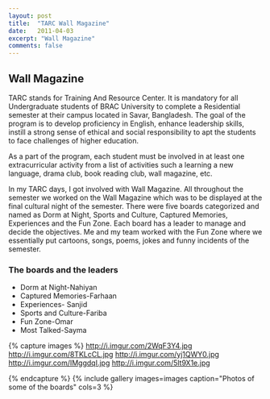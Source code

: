 ```yaml
---
layout: post
title:  "TARC Wall Magazine"
date:   2011-04-03
excerpt: "Wall Magazine"
comments: false
---
```


## Wall Magazine

TARC stands for Training And Resource Center. It is mandatory for all Undergraduate students of BRAC University to complete a Residential semester at their campus located in Savar, Bangladesh. The goal of the program is to develop proficiency in English, enhance leadership skills, instill a strong sense of ethical and social responsibility to apt the students to face challenges of higher education.

As a part of the program, each student must be involved in at least one extracurricular activity from a list of activities such a learning a new language, drama club, book reading club, wall magazine, etc. 

In my TARC days, I got involved with Wall Magazine. All throughout the semester we worked on the Wall Magazine which was to be displayed at the final cultural night of the semester. There were five boards categorized and named as Dorm at Night, Sports and Culture, Captured Memories, Experiences and the Fun Zone. Each board has a leader to manage and decide the objectives. Me and my team worked with the Fun Zone where we essentially put cartoons, songs, poems, jokes and funny incidents of the semester. 


### The boards and the leaders

* Dorm at Night-Nahiyan
* Captured Memories-Farhaan
* Experiences- Sanjid
* Sports and Culture-Fariba
* Fun Zone-Omar
* Most Talked-Sayma

{% capture images %}
	http://i.imgur.com/2WqF3Y4.jpg
	http://i.imgur.com/8TKLcCL.jpg
    http://i.imgur.com/yj1QWY0.jpg
    http://i.imgur.com/IMggdqI.jpg
    http://i.imgur.com/5lt9X1e.jpg

{% endcapture %}
{% include gallery images=images caption="Photos of some of the boards" cols=3 %}



